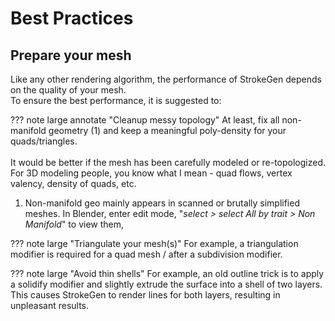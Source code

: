 # Best Practices

## Prepare your mesh

Like any other rendering algorithm, the performance of StrokeGen depends on the quality of your mesh. 
</br>To ensure the best performance, it is suggested to: 

??? note large annotate  "Cleanup messy topology"
    At least, fix all non-manifold geometry (1) and keep a meaningful poly-density for your quads/triangles. 
    </br></br>It would be better if the mesh has been carefully modeled or re-topologized. 
    </br>For 3D modeling people, you know what I mean - quad flows, vertex valency, density of quads, etc. 
1.  Non-manifold geo mainly appears in scanned or brutally simplified meshes. In Blender, enter edit mode, "*select > select All by trait > Non Manifold*" to view them, 

??? note  large "Triangulate your mesh(s)"
    For example, a triangulation modifier is required for a quad mesh / after a subdivision modifier. 

??? note  large "Avoid thin shells"
    For example, an old outline trick is to apply a solidify modifier and slightly extrude the surface into a shell of two layers. This causes StrokeGen to render lines for both layers, resulting in unpleasant results. 


